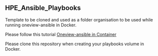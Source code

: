 ## HPE_Ansible_Playbooks

Template to be cloned and used as a folder organisation to be used while running oneview-ansible in Docker.

Please follow this tutorial [Oneview-ansible in Container](https://github.com/HewlettPackard/oneview-ansible-samples/blob/master/oneview-ansible-in-container/oneview-ansible-in-container.md)

Please clone this repository when creating your playbooks volume in Docker.

